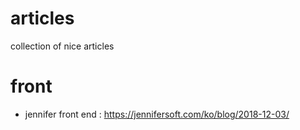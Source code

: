 # articles
collection of nice articles

# front
- jennifer front end : https://jennifersoft.com/ko/blog/2018-12-03/
